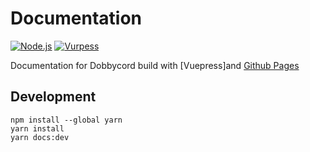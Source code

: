 # Documentation

[![Node.js](https://img.shields.io/badge/Node.js-16.18-a2cd5a.svg)](https://nodejs.org/en/)
[![Vurpess](https://img.shields.io/badge/Vuepress-2.0.0_beta.49-a2cd5a.svg)](https://www.npmjs.com/package/vuepress)

Documentation for Dobbycord build with [Vuepress]and [Github Pages](https://pages.github.com/)

## Development

```bash:no-line-numbers
npm install --global yarn
yarn install
yarn docs:dev
```
